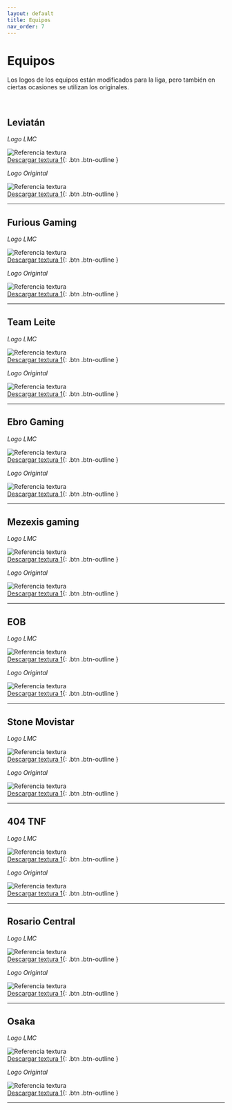 ```yaml
---
layout: default
title: Equipos
nav_order: 7
---
```


# Equipos

Los logos de los equipos están modificados para la liga, pero también en ciertas ocasiones se utilizan los originales.

<br>

## Leviatán

*Logo LMC*

<img src="../../assets/images/leviatan_demo.jpg" alt="Referencia textura"/><br>
[Descargar textura 1](https://drive.google.com/uc?export=download&id=1BergE94LxQHkDaQTM4tl1zrz2POTKxRr){: .btn .btn-outline }

*Logo Origintal*

<img src="../../assets/images/texture-1.png" alt="Referencia textura"/><br>
[Descargar textura 1](https://drive.google.com/uc?export=download&id=1BergE94LxQHkDaQTM4tl1zrz2POTKxRr){: .btn .btn-outline }

---------

## Furious Gaming

*Logo LMC*

<img src="../../assets/images/furious_demo.jpg" alt="Referencia textura"/><br>
[Descargar textura 1](https://drive.google.com/uc?export=download&id=1BergE94LxQHkDaQTM4tl1zrz2POTKxRr){: .btn .btn-outline }

*Logo Origintal*

<img src="../../assets/images/texture-1.png" alt="Referencia textura"/><br>
[Descargar textura 1](https://drive.google.com/uc?export=download&id=1BergE94LxQHkDaQTM4tl1zrz2POTKxRr){: .btn .btn-outline }

---------

## Team Leite

*Logo LMC*

<img src="../../assets/images/team_leite_demo.jpg" alt="Referencia textura"/><br>
[Descargar textura 1](https://drive.google.com/uc?export=download&id=1BergE94LxQHkDaQTM4tl1zrz2POTKxRr){: .btn .btn-outline }

*Logo Origintal*

<img src="../../assets/images/texture-1.png" alt="Referencia textura"/><br>
[Descargar textura 1](https://drive.google.com/uc?export=download&id=1BergE94LxQHkDaQTM4tl1zrz2POTKxRr){: .btn .btn-outline }

---------

## Ebro Gaming

*Logo LMC*

<img src="../../assets/images/ebro_gaming_demo.jpg" alt="Referencia textura"/><br>
[Descargar textura 1](https://drive.google.com/uc?export=download&id=1BergE94LxQHkDaQTM4tl1zrz2POTKxRr){: .btn .btn-outline }

*Logo Origintal*

<img src="../../assets/images/texture-1.png" alt="Referencia textura"/><br>
[Descargar textura 1](https://drive.google.com/uc?export=download&id=1BergE94LxQHkDaQTM4tl1zrz2POTKxRr){: .btn .btn-outline }

---------

## Mezexis gaming

*Logo LMC*

<img src="../../assets/images/mezexis_demo.jpg" alt="Referencia textura"/><br>
[Descargar textura 1](https://drive.google.com/uc?export=download&id=1BergE94LxQHkDaQTM4tl1zrz2POTKxRr){: .btn .btn-outline }

*Logo Origintal*

<img src="../../assets/images/texture-1.png" alt="Referencia textura"/><br>
[Descargar textura 1](https://drive.google.com/uc?export=download&id=1BergE94LxQHkDaQTM4tl1zrz2POTKxRr){: .btn .btn-outline }

---------

## EOB

*Logo LMC*

<img src="../../assets/images/eob_demo.jpg" alt="Referencia textura"/><br>
[Descargar textura 1](https://drive.google.com/uc?export=download&id=1BergE94LxQHkDaQTM4tl1zrz2POTKxRr){: .btn .btn-outline }

*Logo Origintal*

<img src="../../assets/images/texture-1.png" alt="Referencia textura"/><br>
[Descargar textura 1](https://drive.google.com/uc?export=download&id=1BergE94LxQHkDaQTM4tl1zrz2POTKxRr){: .btn .btn-outline }

---------

## Stone Movistar

*Logo LMC*

<img src="../../assets/images/stone_movistar_demo.jpg" alt="Referencia textura"/><br>
[Descargar textura 1](https://drive.google.com/uc?export=download&id=1BergE94LxQHkDaQTM4tl1zrz2POTKxRr){: .btn .btn-outline }

*Logo Origintal*

<img src="../../assets/images/texture-1.png" alt="Referencia textura"/><br>
[Descargar textura 1](https://drive.google.com/uc?export=download&id=1BergE94LxQHkDaQTM4tl1zrz2POTKxRr){: .btn .btn-outline }

---------

## 404 TNF

*Logo LMC*

<img src="../../assets/images/404_demo.jpg" alt="Referencia textura"/><br>
[Descargar textura 1](https://drive.google.com/uc?export=download&id=1BergE94LxQHkDaQTM4tl1zrz2POTKxRr){: .btn .btn-outline }

*Logo Origintal*

<img src="../../assets/images/texture-1.png" alt="Referencia textura"/><br>
[Descargar textura 1](https://drive.google.com/uc?export=download&id=1BergE94LxQHkDaQTM4tl1zrz2POTKxRr){: .btn .btn-outline }

---------

## Rosario Central

*Logo LMC*

<img src="../../assets/images/rosario_central_demo.jpg" alt="Referencia textura"/><br>
[Descargar textura 1](https://drive.google.com/uc?export=download&id=1BergE94LxQHkDaQTM4tl1zrz2POTKxRr){: .btn .btn-outline }

*Logo Origintal*

<img src="../../assets/images/texture-1.png" alt="Referencia textura"/><br>
[Descargar textura 1](https://drive.google.com/uc?export=download&id=1BergE94LxQHkDaQTM4tl1zrz2POTKxRr){: .btn .btn-outline }

---------

## Osaka

*Logo LMC*

<img src="../../assets/images/osaka_demo.jpg" alt="Referencia textura"/><br>
[Descargar textura 1](https://drive.google.com/uc?export=download&id=1BergE94LxQHkDaQTM4tl1zrz2POTKxRr){: .btn .btn-outline }

*Logo Origintal*

<img src="../../assets/images/texture-1.png" alt="Referencia textura"/><br>
[Descargar textura 1](https://drive.google.com/uc?export=download&id=1BergE94LxQHkDaQTM4tl1zrz2POTKxRr){: .btn .btn-outline }

---------
